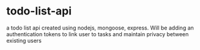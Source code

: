 # todo-list-api
a todo list api created using nodejs, mongoose, express. Will be adding an authentication tokens to link user to tasks and maintain privacy between existing users
